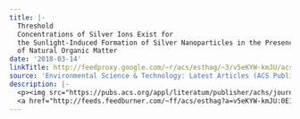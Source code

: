 ```yaml
---
title: |-
  Threshold
  Concentrations of Silver Ions Exist for
  the Sunlight-Induced Formation of Silver Nanoparticles in the Presence
  of Natural Organic Matter
date: '2018-03-14'
linkTitle: http://feedproxy.google.com/~r/acs/esthag/~3/v5eKYW-kmJU/acs.est.7b05645
source: 'Environmental Science & Technology: Latest Articles (ACS Publications)'
description: |-
  <p><img src="https://pubs.acs.org/appl/literatum/publisher/achs/journals/content/esthag/0/esthag.ahead-of-print/acs.est.7b05645/20180314/images/medium/es-2017-05645w_0008.gif" alt="TOC Graphic"/></p><div><cite>Environmental Science & Technology</cite></div><div>DOI: 10.1021/acs.est.7b05645</div><div class="feedflare">
  <a href="http://feeds.feedburner.com/~ff/acs/esthag?a=v5eKYW-kmJU:0E1m9kXuuHg:yIl2AUoC8zA"><img src="http://feeds.feedburner.com/~ff/acs/esthag?d=yIl2AUoC8zA" border="0"></img></a>
---
```

